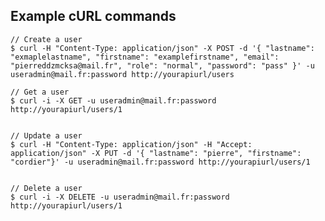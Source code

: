 ## Example cURL commands

    // Create a user
    $ curl -H "Content-Type: application/json" -X POST -d '{ "lastname": "exmaplelastname", "firstname": "examplefirstname", "email": "pierreddzmcksa@mail.fr", "role": "normal", "password": "pass" }' -u useradmin@mail.fr:password http://yourapiurl/users

    // Get a user
    $ curl -i -X GET -u useradmin@mail.fr:password http://yourapiurl/users/1


    // Update a user
    $ curl -H "Content-Type: application/json" -H "Accept: application/json" -X PUT -d '{ "lastname": "pierre", "firstname": "cordier"}' -u useradmin@mail.fr:password http://yourapiurl/users/1


    // Delete a user
    $ curl -i -X DELETE -u useradmin@mail.fr:password http://yourapiurl/users/1
